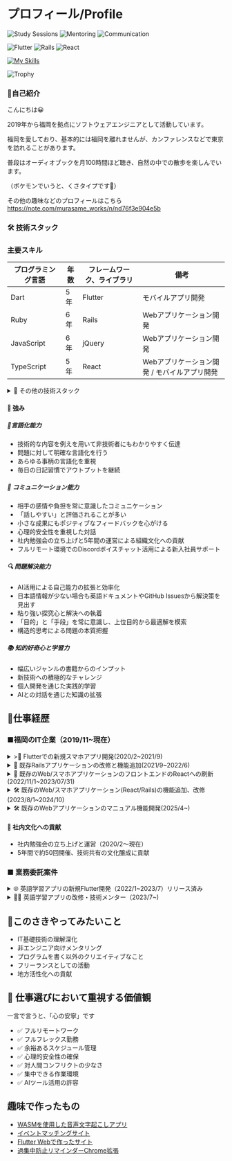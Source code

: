 # プロフィール/Profile


![Study Sessions](https://img.shields.io/badge/勉強会開催-50回・5年継続-blue)
![Mentoring](https://img.shields.io/badge/メンタリング-非エンジニア向け-orange)
![Communication](https://img.shields.io/badge/評価-話しやすい-success)

![Flutter](https://img.shields.io/badge/Flutter-5_Years-02569B?style=for-the-badge&logo=flutter)
![Rails](https://img.shields.io/badge/Rails-6_Years-CC0000?style=for-the-badge&logo=ruby-on-rails)
![React](https://img.shields.io/badge/React-4_Years-61DAFB?style=for-the-badge&logo=react)

[![My Skills](https://skillicons.dev/icons?i=flutter,dart,ruby,rails,react,typescript,js,docker,aws,firebase)](https://skillicons.dev)

<!-- トロフィー（選択的表示） -->
![Trophy](https://github-profile-trophy.vercel.app/?username=soundring&theme=darkhub&no-frame=true&column=4&rank=SSS,SS,S,AAA,AA,A)

### 👋自己紹介
こんにちは😀

2019年から福岡を拠点にソフトウェアエンジニアとして活動しています。

福岡を愛しており、基本的には福岡を離れませんが、カンファレンスなどで東京を訪れることがあります。

普段はオーディオブックを月100時間ほど聴き、自然の中での散歩を楽しんでいます。

（ポケモンでいうと、くさタイプです🌿）

その他の趣味などのプロフィールはこちら
https://note.com/murasame_works/n/nd76f3e904e5b

 ###  🛠️ 技術スタック
 ### 主要スキル
|  プログラミング言語  |  年数  |  フレームワーク、ライブラリ  |  備考  |
| ---- | ---- | ---- | ---- |
|  Dart  |  5年  |  Flutter  |  モバイルアプリ開発  |
|  Ruby  | 6年  |  Rails  | Webアプリケーション開発   |
|  JavaScript  | 6年  |  jQuery | Webアプリケーション開発 |
|  TypeScript  | 5年  |  React | Webアプリケーション開発 / モバイルアプリ開発 |

<details><summary>📌 その他の技術スタック</summary>

|   エディタ    |  備考  |
| ---- | ---- |
|  Visual Studio Code	  | 主要開発ツール  |
|  RubyMine	  | 	Ruby/Rails開発で一時期使っていた  |
|  Android Studio |  Flutterモバイル開発  |
|  Xcode  |  Flutterモバイル開発  |

|   DB  |  備考  |
| ---- | ---- |
|  MariaDB |  Rails案件で使用 |
|  PostgreSQL |  Rails案件で使用 |
|  Cloud Firestore |  副業のFlutter案件で使用 |

|   OS  |  備考  |
| ---- | ---- |
|  Windows(XP~最新) |  私的利用  |
|  Mac(Sierra~最新)  |  開発、私的使用  |

|   バージョン管理  |  年数  |
| ---- | ---- |
|  Git |  6年 |
|  GitHub |  6年 |
|  Bitbucket |  4年 |

</details>

#### 💪 強み
##### 💬言語化能力
- 技術的な内容を例えを用いて非技術者にもわかりやすく伝達
- 問題に対して明確な言語化を行う
- あらゆる事柄の言語化を重視
- 毎日の日記習慣でアウトプットを継続

##### 🤝 コミュニケーション能力
- 相手の感情や負担を常に意識したコミュニケーション
- 「話しやすい」と評価されることが多い
- 小さな成果にもポジティブなフィードバックを心がける
- 心理的安全性を重視した対話
- 社内勉強会の立ち上げと5年間の運営による組織文化への貢献
- フルリモート環境でのDiscordボイスチャット活用による新入社員サポート

##### 🔍 問題解決能力
- AI活用による自己能力の拡張と効率化
- 日本語情報が少ない場合も英語ドキュメントやGitHub Issuesから解決策を見出す
- 粘り強い探究心と解決への執着
- 「目的」と「手段」を常に意識し、上位目的から最適解を模索
- 構造的思考による問題の本質把握

##### 📚 知的好奇心と学習力
- 幅広いジャンルの書籍からのインプット
- 新技術への積極的なチャレンジ
- 個人開発を通じた実践的学習
- AIとの対話を通じた知識の拡張

## 🔭仕事経歴
### ■福岡のIT企業（2019/11~現在）
<details><summary>>📱 Flutterでの新規スマホアプリ開発(2020/2~2021/9)</summary>

#### プロジェクト概要
提供中の各サービスからのお知らせを統合して通知するアプリ。

サービスのいずれかと連携すると全サービスのお知らせが受け取れ、手動ログインなしで直接内容確認が可能。

##### [担当業務]
- FlutterとFirebaseの技術調査・導入
- アプリアイコン制作
- フロントエンド開発（Flutter）
- バックエンドAPI開発（Rails）
- テスト項目作成と実施
- リリース作業（アプリ・サーバーサイド）
- Flutter 2.0から3.0へのアップデート
- 状態管理をproviderからriverpodへ移行

##### [特記事項]
- 社内初のFlutterエンジニアとして、学習から開発・リリースまで担当
- 日本語情報が少ない中、英語ドキュメントやGitHubの情報を活用して問題解決
- デザイナー不在のためアプリアイコン制作も担当

##### ［開発環境］
- DB：MariaDB
- 言語：Dart、Ruby
- フレームワーク：Flutter、Rails、React
- その他：Docker、AWS(S3)、Firebase Dynamic Links、Firebase Crashlytics、Firebase Cloud Messaging

##### ［メンバー構成／役割］ 
2~3人/メンバー
</details>


<details><summary>🚀 既存Railsアプリケーションの改修と機能追加(2021/9~2022/6)</summary>
 
##### [担当業務]
- 機能追加と改善
- バグ修正
- 総合テスト

##### 開発事例
- データの一括複製機能（DelayedJob使用）
年度をまたいだデータ作成の手間を大幅に削減

##### ［環境・構成］
- DB：MariaDB
- 言語：JavaScript、Ruby
- フレームワーク：Bootstrap3、Backbone.js、Rails
- その他：Docker、AWS EC2

##### ［メンバー構成／役割］ 
最大6人/メンバー

今年度のデータを一括複製する機能を開発し、ユーザーの年度を跨いだ似たようなデータの作成の手間を減らした

</details>

<details><summary>🔄 既存のWeb/スマホアプリケーションのフロントエンドのReactへの刷新(2022/11/1~2023/07/31)</summary>
 
##### [担当業務]
- Backbone.jsからReactへのフロントエンド刷新
- Cordovaのアップデート作業(iOS/Android)
- 総合テストの実施

##### [開発事例]
- リリース不可能だったCordovaアプリのメジャーバージョン2段階アップデート実施
- Flutterで得たモバイル開発知識を活用
- React Hooksを使用した状態管理の導入

##### ［メンバー構成／役割］ 
3~5人/メンバー

##### ［環境・構成］
- DB：PostgreSQL
- 言語：TypeScript、Ruby
- フレームワーク：Cordova、Backbone.js、React、Rails
- その他：Docker、AWS(EC2/S3/RDS/Amazon SNS/CloudWatch)
</details>

<details><summary>🛠️ 既存のWeb/スマホアプリケーション(React/Rails)の機能追加、改修(2023/8/1~2024/10)</summary>

##### [担当業務]
- 機能追加と改善
- バグ修正
- 総合テスト・リリース作業（サーバ/スマホアプリ）
- プロジェクトリーダー(2024/3~2024/10)
  - 進捗報告、チーム会議進行、経営層との打ち合わせ
  - 要件定義、設計

#### [開発事例]
- CSVでの一括ダウンロード機能
- Excelファイルの取込機能(Roo使用)
- テストデータ（seedファイル）改善
- ActionCable、Sidekiq、Redisを用いたリアルタイム通信機能
- rubocop関連の改善（約3000件の警告対応、rubocop-rspec/railsの導入）

#### [特記事項]
- 2024/3に前任リーダーの突然の退職に伴い、リーダーポジションを代打で引継ぎ
- 予定通りにインフラ環境の移行と新機能リリースを完遂

##### ［メンバー構成／役割］ 
最大４人/メンバー(2024/3〜2024/10 リーダー)

##### ［環境・構成］
- DB：PostgreSQL
- 言語：TypeScript、Ruby
- フレームワーク：Cordova、React、Rails
- その他：Docker、AWS(EC2/S3/RDS/Amazon SNS/CloudWatch)

</details>


<details><summary>🛠️ 既存のWebアプリケーションのマニュアル機能開発(2025/4~)</summary>

##### [担当業務]
- 機能に関するマニュアルを見れる画面の作成
- 管理者がマニュアルを編集できるように管理機能開発
- Action TextとActive Storageを導入

##### ［環境・構成］
- DB：MariaDB
- 言語：JavaScript、Ruby
- フレームワーク：Bootstrap3、Backbone.js、Rails
- その他：Docker、AWS EC2
  
</details>


#### 📝 社内文化への貢献
- 社内勉強会の立ち上げと運営（2020/2〜現在）
- 5年間で約50回開催、技術共有の文化醸成に貢献

### ■ 業務委託案件
<details><summary>🌐 英語学習アプリの新規Flutter開発（2022/1~2023/7）リリース済み</summary>

クライアント: 非エンジニア

#### [主な機能]
- OCR（撮影した写真からテキスト抽出して学習）
- Speech to Text（発話した英単語の背景色変化）
- Text to Speech（読み上げ英単語の背景色変化）

#### [担当業務]
- アプリ開発全般（仕様検討、実装、CI/CD環境構築）
- Firebaseバックエンド構築
- 技術顧問的役割（クライアントへの技術アドバイス）

#### [実績]
- 動作不十分だった既存コードの再構築を提案・実行
- OS依存機能（音声認識/テキスト読み上げ）の実装
- CI/CDの自動化によるクライアントの継続的確認環境構築
- クライアントとの定期ミーティングによる要件の明確化
- 技術的内容の分かりやすい説明（図解・デモ活用）
- 言語化能力についてクライアントから高評価

##### ［環境・構成］
- DB:Firebase Firestore
- 言語 Dart
- フレームワーク: Flutter
- その他:Codemagic、deploygate、Firebase Authentication、Cloud Firestore

##### ［メンバー構成／役割］ 
1人/開発担当
</details>

<details><summary>👨‍🏫 英語学習アプリの改修・技術メンター（2023/7~)</summary>
 
##### [担当業務]
- 非エンジニアクライアントへの技術的サポート・相談
- 必要に応じたアプリケーション改修

- 英語だけではなく、多言語学習対応
- Google Natural Language APIを活用
- 組織ごとにモード切り替えできるように

</details>

## 👀このさきやってみたいこと
- IT基礎技術の理解深化
- 非エンジニア向けメンタリング
- プログラムを書く以外のクリエイティブなこと
- フリーランスとしての活動
- 地方活性化への貢献

## 🧘 仕事選びにおいて重視する価値観
一言で言うと、「心の安寧」です

- ✅ フルリモートワーク
- ✅ フルフレックス勤務
- ✅ 余裕あるスケジュール管理
- ✅ 心理的安全性の確保
- ✅ 対人間コンフリクトの少なさ
- ✅ 集中できる作業環境
- ✅ AIツール活用の許容

## 趣味で作ったもの
- [WASMを使用した音声文字起こしアプリ](https://localscribe.pages.dev/)
- [イベントマッチングサイト](https://murasame-event-matching-667052966676.asia-northeast2.run.app/)
- [Flutter Webで作ったサイト](https://soundring.github.io/murasame_playground/#/)
- [過集中防止リマインダーChrome拡張](https://chromewebstore.google.com/detail/hkkonbijgommgipjckkbkppmkhcceojd?utm_source=item-share-cb)


